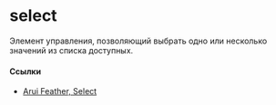 # select

Элемент управления, позволяющий выбрать одно или несколько значений из списка доступных.

#### Ссылки
- [Arui Feather, Select](https://alfa-laboratory.github.io/arui-feather/styleguide/#/Select)
